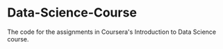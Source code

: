Data-Science-Course
===================

The code for the assignments in Coursera's Introduction to Data Science course.
